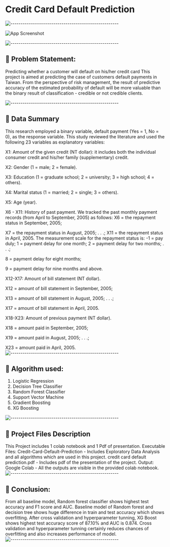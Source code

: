 # Credit Card Default Prediction

![-----------------------------------------------------](https://raw.githubusercontent.com/andreasbm/readme/master/assets/lines/rainbow.png)

![App Screenshot](https://img.money.com/2022/10/News-2022-Credit-Card-Debt-Increase.jpg?crop=0px%2C49px%2C1728px%2C972px&quality=85)


![-----------------------------------------------------](https://raw.githubusercontent.com/andreasbm/readme/master/assets/lines/rainbow.png)

## 📖 Problem Statement:

Predicting whether a customer will default on his/her credit card
This project is aimed at predicting the case of customers default payments in Taiwan. From the perspective of risk management, the result of predictive accuracy of the estimated probability of default will be more valuable than the binary result of classification - credible or not credible clients.

![-----------------------------------------------------](https://raw.githubusercontent.com/andreasbm/readme/master/assets/lines/rainbow.png)
## 📖 Data Summary
This research employed a binary variable, default payment (Yes = 1, No = 0), as the response variable. This study reviewed the literature and used the following 23 variables as explanatory variables:

X1: Amount of the given credit 
(NT dollar): it includes both the individual consumer credit and his/her family (supplementary) credit.

X2: Gender (1 = male; 2 = female).

X3: Education (1 = graduate school; 2 = university; 3 = high school; 4 = others).

X4: Marital status (1 = married; 2 = single; 3 = others).

X5: Age (year).

X6 - X11: History of past payment. We tracked the past monthly payment records (from April to September, 2005) 
as follows: X6 = the repayment status in September, 2005; 

X7 = the repayment status in August, 2005; . . .; X11 = the repayment status in April, 2005. The measurement scale for the repayment status is: -1 = pay duly; 1 = payment delay for one month; 2 = payment delay for two months; . . .; 

8 = payment delay for eight months; 

9 = payment delay for nine months and above.

X12-X17: Amount of bill statement (NT dollar). 

X12 = amount of bill statement in September, 2005; 

X13 = amount of bill statement in August, 2005; . . .;

X17 = amount of bill statement in April, 2005.

X18-X23: Amount of previous payment (NT dollar). 

X18 = amount paid in September, 2005; 

X19 = amount paid in August, 2005; . . .;

X23 = amount paid in April, 2005.
![-----------------------------------------------------](https://raw.githubusercontent.com/andreasbm/readme/master/assets/lines/rainbow.png)
## 📖 Algorithm used:
1. Logistic Regression
2. Decision Tree Classifier
3. Random Forest Classifier
4. Support Vector Machine
5. Gradient Boosting
6. XG Boosting

![-----------------------------------------------------](https://raw.githubusercontent.com/andreasbm/readme/master/assets/lines/rainbow.png)

## 💾 Project Files Description
This Project includes 1 colab notebook and 1 Pdf of presentation.
Executable Files:
Credit-Card-Default-Prediction - Includes Exploratory Data Analysis and all algorithms which are used in this project.
credit card default prediction.pdf - Includes pdf of the presentation of the project.
Output:
Google Colab - All the outputs are visible in the provided colab notebook.
![-----------------------------------------------------](https://raw.githubusercontent.com/andreasbm/readme/master/assets/lines/rainbow.png)

## 📖 Conclusion:
From all baseline model, Random forest classifier shows highest test accuracy and F1 score and AUC.
Baseline model of Random forest and decision tree shows huge difference in train and test accuracy which shows overfitting.
After cross validation and hyperparameter tunning, XG Boost shows highest test accuracy score of 87.10% and AUC is 0.874.
Cross validation and hyperparameter tunning certainly reduces chances of overfitting and also increases performance of model.
![-----------------------------------------------------](https://raw.githubusercontent.com/andreasbm/readme/master/assets/lines/rainbow.png)



